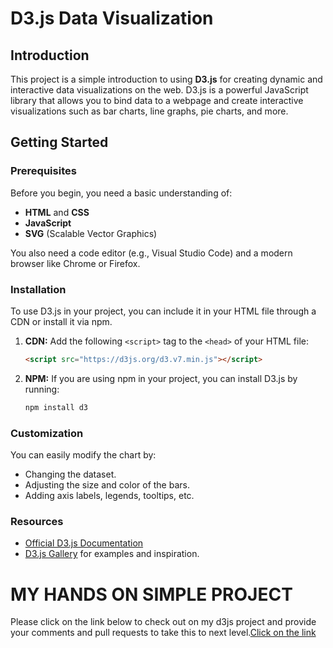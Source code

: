 
# D3.js Data Visualization 

## Introduction

This project is a simple introduction to using **D3.js** for creating dynamic and interactive data visualizations on the web. D3.js is a powerful JavaScript library that allows you to bind data to a webpage and create interactive visualizations such as bar charts, line graphs, pie charts, and more.

## Getting Started

### Prerequisites

Before you begin, you need a basic understanding of:

- **HTML** and **CSS**
- **JavaScript**
- **SVG** (Scalable Vector Graphics)

You also need a code editor (e.g., Visual Studio Code) and a modern browser like Chrome or Firefox.

### Installation

To use D3.js in your project, you can include it in your HTML file through a CDN or install it via npm.

1. **CDN:**
   Add the following `<script>` tag to the `<head>` of your HTML file:
   
   ```html
   <script src="https://d3js.org/d3.v7.min.js"></script>
   ```

2. **NPM:**
   If you are using npm in your project, you can install D3.js by running:

   ```bash
   npm install d3
   ```

### Customization

You can easily modify the chart by:

- Changing the dataset.
- Adjusting the size and color of the bars.
- Adding axis labels, legends, tooltips, etc.

### Resources

- [Official D3.js Documentation](https://d3js.org)
- [D3.js Gallery](https://observablehq.com/@d3/gallery) for examples and inspiration.
# MY HANDS ON SIMPLE PROJECT
Please click on the link below to check out on my d3js project and provide your comments and pull requests to take this to next level.[Click on the link](https://georgemutale.github.io/D3_js_visualisation.github.io/)

